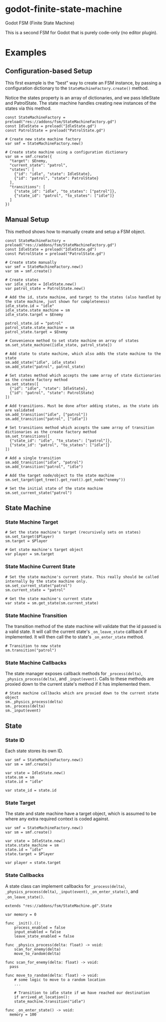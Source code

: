 # godot-finite-state-machine

Godot FSM (Finite State Machine)

This is a second FSM for Godot that is purely code-only (no editor plugin).

# Examples

## Configuration-based Setup

This first example is the "best" way to create an FSM instance, by passing a configuration dictionary to the `StateMachineFactory.create()` method.

Notice the states property is an array of dictionaries, and we pass IdleState and PatrolState. The state machine handles creating new instances of the states via this method.

```gdscript
const StateMachineFactory = preload("res://addons/fsm/StateMachineFactory.gd")
const IdleState = preload("IdleState.gd")
const PatrolState = preload("PatrolState.gd")

# Create new state machine factory
var smf = StateMachineFactory.new()

# Create state machine using a configuration dictionary
var sm = smf.create({
  "target": $Enemy,
  "current_state": "patrol",
  "states": [
    {"id": "idle", "state": IdleState},
    {"id": "patrol", "state": PatrolState}
  ],
  "transitions": [
    {"state_id": "idle", "to_states": ["patrol"]},
    {"state_id": "patrol", "to_states": ["idle"]}
  ]
})
```

## Manual Setup

This method shows how to manually create and setup a FSM object.

```gdscript
const StateMachineFactory = preload("res://addons/fsm/StateMachineFactory.gd")
const IdleState = preload("IdleState.gd")
const PatrolState = preload("PatrolState.gd")

# Create state manually
var smf = StateMachineFactory.new()
var sm = smf.create()

# Create states
var idle_state = IdleState.new()
var patrol_state = PatrolState.new()

# Add the id, state machine, and target to the states (also handled by the state machine, just shown for completeness)
idle_state.id = "idle"
idle_state.state_machine = sm
idle_state.target = $Enemy

patrol_state.id = "patrol"
patrol_state.state_machine = sm
patrol_state.target = $Enemy

# Convenience method to set state machine on array of states
sm.set_state_machine([idle_state, patrol_state])

# Add state to state machine, which also adds the state machine to the state
sm.add_state("idle", idle_state)
sm.add_state("patrol", patrol_state)

# Set states method which accepts the same array of state dictionaries as the create factory method
sm.set_states([
  {"id": "idle", "state": IdleState},
  {"id": "patrol", "state": PatrolState}
])

# Add transitions. Must be done after adding states, as the state ids are validated
sm.add_transition("idle", ["patrol"])
sm.add_transition("patrol", ["idle"])

# Set transitions method which accepts the same array of transition dictionaries as the create factory method
sm.set_transitions([
  {"state_id": "idle", "to_states": ["patrol"]},
  {"state_id": "patrol", "to_states": ["idle"]}
])

# Add a single transition
sm.add_transition("idle", "patrol")
sm.add_transition("patrol", "idle")

# Add the target node/object to the state machine
sm.set_target(get_tree().get_root().get_node("enemy"))

# Set the initial state of the state machine
sm.set_current_state("patrol")
```

## State Machine

### State Machine Target

```gdscript
# Set the state machine's target (recursively sets on states)
sm.set_target($Player)
sm.target = $Player

# Get state machine's target object
var player = sm.target
```

### State Machine Current State

```gdscript
# Set the state machine's current state. This really should be called internally by the state machine only.
sm.set_current_state("patrol")
sm.current_state = "patrol"

# Get the state machine's current state
var state = sm.get_state(sm.current_state)
```

### State Machine Transition

The transition method of the state machine will validate that the id passed is a valid state. It will call the current state's `_on_leave_state` callback if implemented. It will then call the to state's `_on_enter_state` method.

```gdscript
# Transition to new state
sm.transition("patrol")
```

### State Machine Callbacks

The state manager exposes callback methods for `_process(delta)`, `_physics_process(delta)`, and `_input(event)`. Calls to these methods are proxied down to the current state's method if it has implemented them.

```gdscript
# State machine callbacks which are proxied down to the current state object
sm._physics_process(delta)
sm._process(delta)
sm._input(event)
```

## State

### State ID

Each state stores its own ID.

```gdscript
var smf = StateMachineFactory.new()
var sm = smf.create()

var state = IdleState.new()
state.sm = sm
state.id = "idle"

var state_id = state.id
```

### State Target

The state and state machine have a target object, which is assumed to be where any extra required context is coded against.

```gdscript
var smf = StateMachineFactory.new()
var sm = smf.create()

var state = IdleState.new()
state.state_machine = sm
state.id = "idle"
state.target = $Player

var player = state.target
```

### State Callbacks

A state class can implement callbacks for `_process(delta)`, `_physics_process(delta)`, `_input(event)`, `_on_enter_state()`, and `_on_leave_state()`.

```gdscript
extends "res://addons/fsm/StateMachine.gd".State

var memory = 0

func _init().():
	process_enabled = false
	input_enabled = false
	leave_state_enabled = false

func _physics_process(delta: float) -> void:
	scan_for_enemy(delta)
	move_to_random(delta)

func scan_for_enemy(delta: float) -> void:
  pass

func move_to_random(delta: float) -> void:
	# some logic to move to a random location
	...

	# Transition to idle state if we have reached our destination
	if arrived_at_location():
    state_machine.transition("idle")

func _on_enter_state() -> void:
  memory = 100
```

